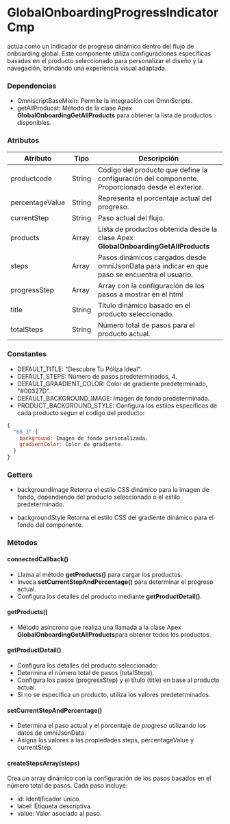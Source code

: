 # GlobalOnboardingProgressIndicatorCmp
actúa como un indicador de progreso dinámico dentro del flujo de onboarding global. Este componente utiliza configuraciones específicas basadas en el producto seleccionado para personalizar el diseño y la navegación, brindando una experiencia visual adaptada.

### Dependencias

- OmniscriptBaseMixin: Permite la integración con OmniScripts.
- getAllProducst: Método de la clase Apex **GlobalOnboardingGetAllProducts** para obtener la lista de productos disponibles.

### Atributos

| Atributo                                      | Tipo        | Descripción                                                                                       |
|-----------------------------------------------|-------------|---------------------------------------------------------------------------------------------------|
| productcode                                   | String      | Código del producto que define la configuración del componente. Proporcionado desde el exterior.  |
| percentageValue                               | String      | Representa el porcentaje actual del progreso.                                                     |
| currentStep                                   | String      | Paso actual del flujo.                                                                            |
| products                                      | Array       | Lista de productos obtenida desde la clase Apex **GlobalOnboardingGetAllProducts**                |
| steps                                         | Array       | Pasos dinámicos cargados desde omniJsonData para indicar en que paso se encuentra el usuario.     |
| progressStep                                  | Array       | Array con la configuración de los pasos a mostrar en el html                                      |
| title                                         | String      | Título dinámico basado en el producto seleccionado.                                               |
| totalSteps                                    | String      | Número total de pasos para el producto actual.                                                    |

### Constantes

- DEFAULT_TITLE: "Descubre Tu Póliza Ideal".
- DEFAULT_STEPS: Número de pasos predeterminados, 4.
- DEFAULT_GRAADIENT_COLOR: Color de gradiente predeterminado, "#00327D".
- DEFAULT_BACKGROUND_IMAGE: Imagen de fondo predeterminada.
- PRODUCT_BACKGROUND_STYLE: Configura los estilos específicos de cada producto segun el codigo del producto:

```js
{
  "60_3":{
    background: Imagen de fondo personalizada.
    gradientColor: Color de gradiente.  
  }
}
```

### Getters

- backgroundImage
Retorna el estilo CSS dinámico para la imagen de fondo, dependiendo del producto seleccionado o el estilo predeterminado.

- backgroundStyle
Retorna el estilo CSS del gradiente dinámico para el fondo del componente.

### Métodos

#### connectedCallback()
- Llama al método **getProducts()** para cargar los productos.
- Invoca **setCurrentStepAndPercentage()** para determinar el progreso actual.
- Configura los detalles del producto mediante **getProductDetail()**.

#### getProducts()
- Método asíncrono que realiza una llamada a la clase Apex **GlobalOnboardingGetAllProducts**para obtener todos los productos.

#### getProductDetail()
- Configura los detalles del producto seleccionado:
- Determina el número total de pasos (totalSteps).
- Configura los pasos (progressStep) y el título (title) en base al producto actual.
- Si no se especifica un producto, utiliza los valores predeterminados.

#### setCurrentStepAndPercentage()
- Determina el paso actual y el porcentaje de progreso utilizando los datos de omniJsonData.
- Asigna los valores a las propiedades steps, percentageValue y currentStep.

#### createStepsArray(steps)

Crea un array dinámico con la configuración de los pasos basados en el número total de pasos.
Cada paso incluye:
- id: Identificador único.
- label: Etiqueta descriptiva.
- value: Valor asociado al paso.
